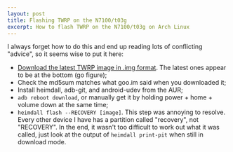 ```yaml
---
layout: post
title: Flashing TWRP on the N7100/t03g
excerpt: How to flash TWRP on the N7100/t03g on Arch Linux
---
```


I always forget how to do this and end up reading lots of conflicting "advice",
so it seems wise to put it here:

- [Download the latest TWRP image in .img format][dl]. The latest ones appear
  to be at the bottom (go figure);
- Check the md5sum matches what goo.im said when you downloaded it;
- Install heimdall, adb-git, and android-udev from the AUR;
- `adb reboot download`, or manually get it by holding power + home + volume
  down at the same time;
- `heimdall flash --RECOVERY [image]`. This step was annoying to resolve.
  Every other device I have has a partition called "recovery", not "RECOVERY".
  In the end, it wasn't too difficult to work out what it was called, just look
  at the output of `heimdall print-pit` when still in download mode.

[dl]: http://goo.im/devs/OpenRecovery/t03g

